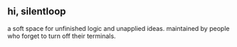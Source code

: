 ## hi, silentloop

a soft space for unfinished logic and unapplied ideas.
maintained by people who forget to turn off their terminals.
